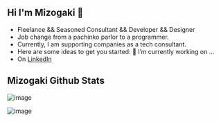 
## Hi I'm Mizogaki 👋

- Fleelance && Seasoned Consultant && Developer && Designer
- Job change from a pachinko parlor to a programmer.
- Currently, I am supporting companies as a tech consultant.
- Here are some ideas to get you started: 🔭 I’m currently working on ...
- On [LinkedIn](https://www.linkedin.com/in/mizogaki/)


## Mizogaki Github Stats
![image](https://github-profile-summary-cards.vercel.app/api/cards/profile-details?username=mizogaki&theme=monokai)

![image](https://github-readme-stats.vercel.app/api?username=Mizogaki&count_private=true&show_icons=true&theme=tokyonight&=anuraghazra&include_all_commits=true&hide=contribs,prs&hide_title=true)

